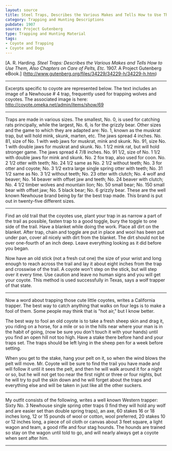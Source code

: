 ```yaml
---
layout: source
title: Steel Traps, Describes the Various Makes and Tells How to Use Them
category: Trapping and Hunting Descriptions
pubdate: 1907
source: Project Gutenberg
type: Trapping and Hunting Material
tags: 
- Coyote and Trapping
- Coyote and Dogs
---
```


[A. R. Harding. *Steel Traps: Describes the Various Makes and Tells How to Use Them, Also Chapters on Care of Pelts, Etc.*  1907. A Project Gutenberg eBook.] (http://www.gutenberg.org/files/34229/34229-h/34229-h.htm)

***
Excerpts specific to coyote are represented below. The text includes an image of a Newhouse # 4 trap, frequently used for trapping wolves and coyotes. The associated image is here: http://coyote.omeka.net/admin/items/show/69
***

Traps are made in various sizes. The smallest, No. 0, is used for catching rats principally, while the largest, No. 6, is for the grizzly bear. Other sizes and the game to which they are adapted are: No. 1, known as the muskrat trap, but will hold mink, skunk, marten, etc. The jaws spread 4 inches. No. 81, size of No. 1 with web jaws for muskrat, mink and skunk. No. 91, size No. 1 with double jaws for muskrat and skunk. No. 1 1/2 mink rat, but will hold stronger game. The jaws spread 4 7/8 inches. No. 91 1/2, size of No. 1 1/2 with double jaws for mink and skunk. No. 2 fox trap, also used for coon. No. 2 1/2 otter with teeth; No. 24 1/2 same as No. 2 1/2 without teeth; No. 3 for otter and coyote; No. 3 1/2 extra large single spring otter with teeth; No. 31 1/2 same as No. 3 1/2 without teeth; No. 23 otter with clutch; No. 4 wolf and beaver; No. 14 beaver with offset jaw and teeth; No. 24 beaver with clutch; No. 4 1/2 timber wolves and mountain lion; No. 50 small bear; No. 150 small bear with offset jaw; No. 5 black bear; No. 6 grizzly bear. These are the well known Newhouse brand being by far the best trap made. This brand is put out in twenty-five different sizes.

***

Find an old trail that the coyotes use, plant your trap in as narrow a part of the trail as possible, fasten trap to a good toggle, bury the toggle to one side of the trail. Have a blanket while doing the work. Place all dirt on the blanket. After trap, chain and toggle are put in place and wool has been put under pan, cover all nicely with dirt from the blanket. The dirt should not be over one-fourth of an inch deep. Leave everything looking as it did before you began.

Now have an old stick (not a fresh cut one) the size of your wrist and long enough to reach across the trail and lay it about eight inches from the trap and crosswise of the trail. A coyote won't step on the stick, but will step over it every time. Use caution and leave no human signs and you will get your coyote. This method is used successfully in Texas, says a wolf trapper of that state.

***

Now a word about trapping those cute little coyotes, writes a California trapper. The best way to catch anything that walks on four legs is to make a fool of them. Some people may think that is "hot air," but I know better.

The best way to fool an old coyote is to take a fresh sheep skin and drag it, you riding on a horse, for a mile or so in the hills near where your man is in the habit of going, (now be sure you don't touch it with your hands) until you find an open hill not too high. Have a stake there before hand and your traps set. The traps should be left lying in the sheep pen for a week before setting.

When you get to the stake, hang your pelt on it, so when the wind blows the pelt will move. Mr. Coyote will be sure to find the trail you have made and will follow it until it sees the pelt, and then he will walk around it for a night or so, but he will not get too near the first night or three or four nights, but he will try to pull the skin down and he will forget about the traps and everything else and will be taken in just like all the other suckers.

***

My outfit consists of the following, writes a well known Western trapper: Sixty No. 3 Newhouse single spring otter traps (I find they will hold any wolf and are easier set than double spring traps), an axe, 60 stakes 16 or 18 inches long, 12 or 15 pounds of wool or cotton, wool preferred, 20 stakes 10 or 12 inches long, a piece of oil cloth or canvas about 3 feet square, a light wagon and team, a good rifle and four stag hounds. The hounds are trained so stay on the wagon until told to go, and will nearly always get a coyote when sent after him.

****



